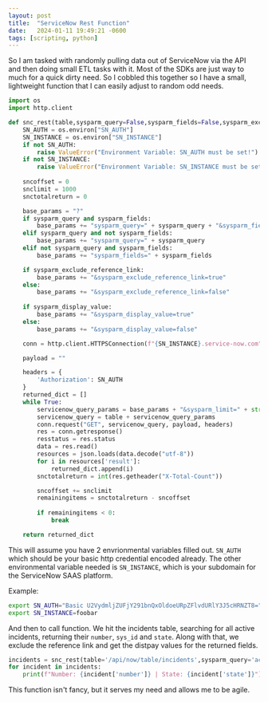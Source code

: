 ```yaml
---
layout: post
title:  "ServiceNow Rest Function"
date:   2024-01-11 19:49:21 -0600
tags: [scripting, python]
---
```

So I am tasked with randomly pulling data out of ServiceNow via the API and then doing small ETL tasks with it. Most of the SDKs are just way to much for a quick dirty need. So I cobbled this together so I have a small, lightweight function that I can easily adjust to random odd needs.

```python
import os
import http.client

def snc_rest(table,sysparm_query=False,sysparm_fields=False,sysparm_exclude_reference_link=True,sysparm_display_value=False):
    SN_AUTH = os.environ["SN_AUTH"]
    SN_INSTANCE = os.environ["SN_INSTANCE"]
    if not SN_AUTH:
        raise ValueError("Environment Variable: SN_AUTH must be set!")
    if not SN_INSTANCE:
        raise ValueError("Environment Variable: SN_INSTANCE must be set!")
    
    sncoffset = 0
    snclimit = 1000
    snctotalreturn = 0

    base_params = "?"
    if sysparm_query and sysparm_fields:
        base_params += "sysparm_query=" + sysparm_query + "&sysparm_fields=" + sysparm_fields
    elif sysparm_query and not sysparm_fields:
        base_params += "sysparm_query=" + sysparm_query
    elif not sysparm_query and sysparm_fields:
        base_params += "sysparm_fields=" + sysparm_fields

    if sysparm_exclude_reference_link:
        base_params += "&sysparm_exclude_reference_link=true"
    else:
        base_params += "&sysparm_exclude_reference_link=false"
    
    if sysparm_display_value:
        base_params += "&sysparm_display_value=true"
    else:
        base_params += "&sysparm_display_value=false"

    conn = http.client.HTTPSConnection(f"{SN_INSTANCE}.service-now.com")

    payload = ""

    headers = {
        'Authorization': SN_AUTH
    }
    returned_dict = []
    while True:
        servicenow_query_params = base_params + "&sysparm_limit=" + str(snclimit) + "&sysparm_offset=" + str(sncoffset)
        servicenow_query = table + servicenow_query_params
        conn.request("GET", servicenow_query, payload, headers)
        res = conn.getresponse()
        resstatus = res.status
        data = res.read()
        resources = json.loads(data.decode("utf-8"))
        for i in resources['result']:
            returned_dict.append(i)
        snctotalreturn = int(res.getheader("X-Total-Count"))

        sncoffset += snclimit
        remainingitems = snctotalreturn - sncoffset
        
        if remainingitems < 0:
            break

    return returned_dict
```

This will assume you have 2 envrionmental variables filled out. `SN_AUTH` which should be your basic http credential encoded already. The other environmental variable needed is `SN_INSTANCE`, which is your subdomain for the ServiceNow SAAS platform.

Example:
```bash
export SN_AUTH="Basic U2VydmljZUFjY291bnQxOldoeURpZFlvdURlY3J5cHRNZT8="
export SN_INSTANCE=foobar
```

And then to call function. We hit the incidents table, searching for all active incidents, returning their `number`, `sys_id` and `state`. Along with that, we exclude the reference link and get the distpay values for the returned fields.
```python
incidents = snc_rest(table='/api/now/table/incidents',sysparm_query='active=true',sysparm_fields='number,sys_id,state',sysparm_exclude_reference_link=True,sysparm_display_value=True)
for incident in incidents:
    print(f"Number: {incident['number']} | State: {incident['state']}")
```

This function isn't fancy, but it serves my need and allows me to be agile.
